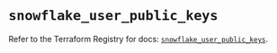 # `snowflake_user_public_keys`

Refer to the Terraform Registry for docs: [`snowflake_user_public_keys`](https://registry.terraform.io/providers/snowflake-labs/snowflake/0.95.0/docs/resources/user_public_keys).

